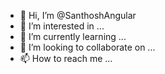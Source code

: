 - 👋 Hi, I’m @SanthoshAngular
- 👀 I’m interested in ...
- 🌱 I’m currently learning ...
- 💞️ I’m looking to collaborate on ...
- 📫 How to reach me ...

<!---
SanthoshAngular/SanthoshAngular is a ✨ special ✨ repository because its `README.md` (this file) appears on your GitHub profile.
You can click the Preview link to take a look at your changes.
--->
